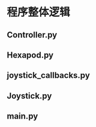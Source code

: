 # 程序整体逻辑



## Controller.py


## Hexapod.py


## joystick_callbacks.py

## Joystick.py

## main.py
